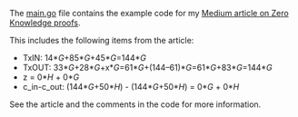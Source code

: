 The [main.go](main.go) file contains the example code for my 
[Medium article on Zero Knowledge proofs]().

This includes the following items from the article:
- TxIN: 14\**G*+85\**G*+45\**G*=144\**G*
- TxOUT: 33\**G*+28\**G*+x\**G*=61\**G*+(144–61)\**G*=61\**G*+83\**G*=144\**G*
- z = 0\**H* + 0\**G*
- c_in-c_out: (144\**G*+50\**H*) - (144\**G*+50\**H*) = 0\**G* + 0\**H*

See the article and the comments in the code for more information.
